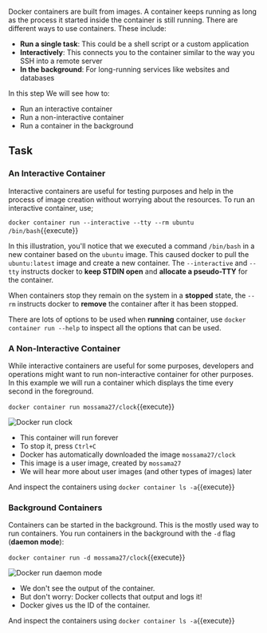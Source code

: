 Docker containers are built from images. A container keeps running as long as the process it started inside the container is still running. There are different ways to use containers. These include:

* **Run a single task**: This could be a shell script or a custom application
* **Interactively**: This connects you to the container similar to the way you SSH into a remote server
* **In the background**: For long-running services like websites and databases

In this step We will see how to:

* Run an interactive container
* Run a non-interactive container
* Run a container in the background

## Task

### An Interactive Container

Interactive containers are useful for testing purposes and help in the process of image creation without worrying about the resources. To run an interactive container, use;

```docker container run --interactive --tty --rm ubuntu /bin/bash```{{execute}}

In this illustration, you'll notice that we executed a command `/bin/bash` in a new container based on the `ubuntu` image. This caused docker to pull the `ubuntu:latest` image and create a new container. The `--interactive` and `--tty` instructs docker to **keep STDIN open** and **allocate a pseudo-TTY** for the container.

When containers stop they remain on the system in a **stopped** state, the `--rm` instructs docker to **remove** the container after it has been stopped.

There are lots of options to be used when **running** container, use ```docker container run --help``` to inspect all the options that can be used.

### A Non-Interactive Container

While interactive containers are useful for some purposes, developers and operations might want to run non-interactive container for other purposes. In this example we will run a container which displays the time every second in the foreground.

```docker container run mossama27/clock```{{execute}}

![Docker run clock](assets/docker-run-clock.png)

* This container will run forever
* To stop it, press `Ctrl+C`
* Docker has automatically downloaded the image `mossama27/clock`
* This image is a user image, created by `mossama27`
* We will hear more about user images (and other types of images) later

And inspect the containers using ```docker container ls -a```{{execute}}

### Background Containers

Containers can be started in the background. This is the mostly used way to run containers. You run containers in the background with the `-d` flag (**daemon mode**):

```docker container run -d mossama27/clock```{{execute}}

![Docker run daemon mode](assets/docker-container-background.png)

* We don't see the output of the container.
* But don't worry: Docker collects that output and logs it!
* Docker gives us the ID of the container.

And inspect the containers using ```docker container ls -a```{{execute}}
